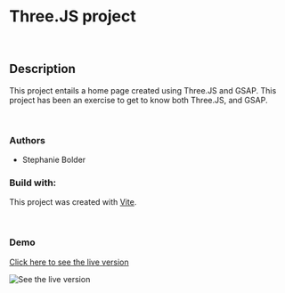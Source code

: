 # Three.JS project

<br />

## Description

This project entails a home page created using Three.JS and GSAP. This project has been an exercise to get to know both Three.JS, and GSAP.

<br />

### Authors

- Stephanie Bolder

### Build with:

This project was created with [Vite](https://vitejs.dev/).

<br />

### Demo

[Click here to see the live version](https://loquacious-salmiakki-35bb10.netlify.app)

![See the live version](https://github.com/BlearyButton/threejs/blob/main/ThreeJS_demo.gif)